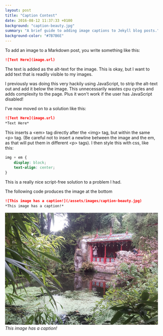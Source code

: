 ```yaml
---
layout: post
title: "Caption Contest"
date: 2016-08-12 11:37:33 +0100
background: "caption-beauty.jpg"
summary: "A brief guide to adding image captions to Jekyll blog posts."
background-color: "#7B7B6E"
---
```

To add an image to a Markdown post, you write something like this: 

```markdown
![Text Here](image.url)
```

The text is added as the alt-text for the image.
This is okay, but I want to add text that is readily visible to my images.

I previously was doing this very hackily using JavaScript,
to strip the alt-text out and add it below the image.
This unnecessarily wastes cpu cycles and adds complexity to the page.
Plus it won't work if the user has JavaScript disabled!

I've now moved on to a solution like this: 

```markdown
![Text Here](image.url)
*Text Here*
```

This inserts a &lt;em&gt; tag directly after the &lt;img&gt; tag,
but within the same &lt;p&gt; tag. 
(Be careful not to insert a newline between the image and the em,
as that will put them in different &lt;p&gt; tags).
I then style this with css, like this: 

```css
img + em {
	display: block;
	text-align: center;
}
```

This is a really nice script-free solution to a problem I had.

The following code produces the image at the bottom

```markdown
![This image has a caption!](/assets/images/caption-beauty.jpg)
*This image has a caption!*
```

![This image has a caption!](/assets/images/caption-beauty.jpg)
*This image has a caption!*
